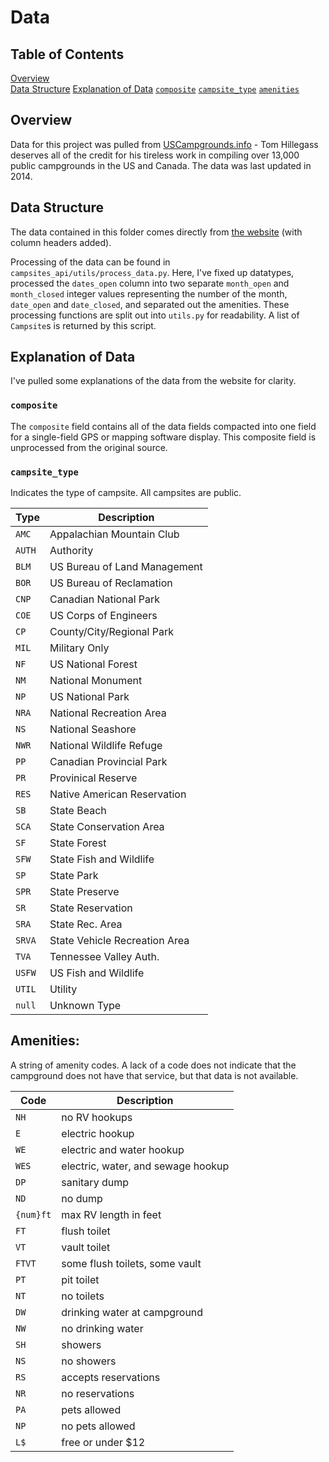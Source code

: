 # Data
## Table of Contents  
[Overview](#overview)  
[Data Structure](#data-structure) 
[Explanation of Data](#explanation-of-data)
    [`composite`](#composite)
    [`campsite_type`](#campsite_type)
    [`amenities`](#amenities)

## Overview

Data for this project was pulled from [USCampgrounds.info](http://www.uscampgrounds.info/) - Tom Hillegass deserves all of the credit for his tireless work in compiling over 13,000 public campgrounds in the US and Canada. The data was last updated in 2014.

## Data Structure
The data contained in this folder comes directly from [the website](http://www.uscampgrounds.info/takeit.html) (with column headers added).

Processing of the data can be found in `campsites_api/utils/process_data.py`. Here, I've fixed up datatypes, processed the `dates_open` column into two separate `month_open` and `month_closed` integer values representing the number of the month, `date_open` and `date_closed`, and separated out the amenities. These processing functions are split out into `utils.py` for readability. A list of `Campsite`s is returned by this script.

## Explanation of Data

I've pulled some explanations of the data from the website for clarity.

### `composite`
The `composite` field contains all of the data fields compacted into one field for a single-field GPS or mapping software display. This composite field is unprocessed from the original source.

### `campsite_type`
Indicates the type of campsite. All campsites are public.

| Type   | Description                      |
| ------ | -------------------------------- |
| `AMC`  | Appalachian Mountain Club        |
| `AUTH` | Authority                        |
| `BLM`  | US Bureau of Land Management     |
| `BOR`  | US Bureau of Reclamation         |
| `CNP`  | Canadian National Park           |
| `COE`  | US Corps of Engineers            |
| `CP`   | County/City/Regional Park        |
| `MIL`  | Military Only                    |
| `NF`   | US National Forest               |
| `NM`   | National Monument                |
| `NP`   | US National Park                 |
| `NRA`  | National Recreation Area         |
| `NS`   | National Seashore                |
| `NWR`  | National Wildlife Refuge         |
| `PP`   | Canadian Provincial Park         |
| `PR`   | Provinical Reserve               |
| `RES`  | Native American Reservation      |
| `SB`   | State Beach                      |
| `SCA`  | State Conservation Area          |
| `SF`   | State Forest                     |
| `SFW`  | State Fish and Wildlife          |
| `SP`   | State Park                       |
| `SPR`  | State Preserve                   |
| `SR`   | State Reservation                |
| `SRA`  | State Rec. Area                  |
| `SRVA` | State Vehicle Recreation Area    |
| `TVA`  | Tennessee Valley Auth.           |
| `USFW` | US Fish and Wildlife             | 
| `UTIL` | Utility                          |
| `null` | Unknown Type                     |

## Amenities:
A string of amenity codes. A lack of a code does not indicate that the campground does not have that service, but that data is not available.

| Code      | Description                           |
| --------- | ------------------------------------- |
| `NH`      | no RV hookups                         |
| `E`       | electric hookup                       | 
| `WE`      | electric and water hookup             |
| `WES`     | electric, water, and sewage hookup    |
| `DP`      | sanitary dump                         |
| `ND`      | no dump                               |
| `{num}ft` | max RV length in feet                 |
| `FT`      | flush toilet                          |
| `VT`      | vault toilet                          |
| `FTVT`    | some flush toilets, some vault        |
| `PT`      | pit toilet                            |
| `NT`      | no toilets                            |
| `DW`      | drinking water at campground          |
| `NW`      | no drinking water                     |
| `SH`      | showers                               |
| `NS`      | no showers                            |
| `RS`      | accepts reservations                  |
| `NR`      | no reservations                       |
| `PA`      | pets allowed                          |
| `NP`      | no pets allowed                       |
| `L$`      | free or under $12                     |
